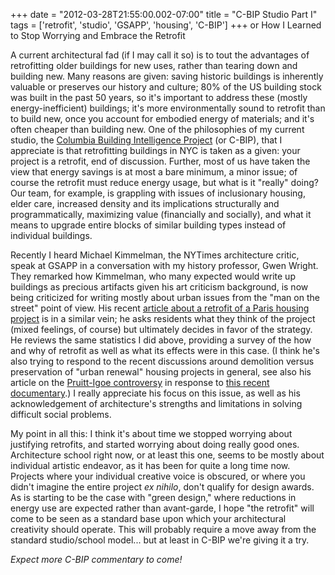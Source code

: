 +++
date = "2012-03-28T21:55:00.002-07:00"
title = "C-BIP Studio Part I"
tags = ['retrofit', 'studio', 'GSAPP', 'housing', 'C-BIP']
+++
or How I Learned to Stop Worrying and Embrace the Retrofit

A current architectural fad (if I may call it so) is to tout the advantages of retrofitting older buildings for new uses, rather than tearing down and building new.  Many reasons are given: saving historic buildings is inherently valuable or preserves our history and culture; 80% of the US building stock was built in the past 50 years, so it's important to address these (mostly energy-inefficient) buildings; it's more environmentally sound to retrofit than to build new, once you account for embodied energy of materials; and it's often cheaper than building new.  One of the philosophies of my current studio, the [Columbia Building Intelligence Project](http://c-bip.org/) (or C-BIP), that I appreciate is that retrofitting buildings in NYC is taken as a given: your project is a retrofit, end of discussion.  Further, most of us have taken the view that energy savings is at most a bare minimum, a minor issue; of course the retrofit must reduce energy usage, but what is it "really" doing?  Our team, for example, is grappling with issues of inclusionary housing, elder care, increased density and its implications structurally and programmatically, maximizing value (financially and socially), and what it means to upgrade entire blocks of similar building types instead of individual buildings.

Recently I heard Michael Kimmelman, the NYTimes architecture critic, speak at GSAPP in a conversation with my history professor, Gwen Wright.  They remarked how Kimmelman, who many expected would write up buildings as precious artifacts given his art criticism background, is now being criticized for writing mostly about urban issues from the "man on the street" point of view.  His recent [article about a retrofit of a Paris housing project](http://www.nytimes.com/2012/03/28/arts/design/renovated-tour-bois-le-pretre-brightens-paris-skyline.html) is in a similar vein; he asks residents what they think of the project (mixed feelings, of course) but ultimately decides in favor of the strategy.  He reviews the same statistics I did above, providing a survey of the how and why of retrofit as well as what its effects were in this case.  (I think he's also trying to respond to the recent discussions around demolition versus preservation of "urban renewal" housing projects in general, see also his article on the [Pruitt-Igoe controversy](http://www.nytimes.com/2012/01/26/arts/design/penn-south-and-pruitt-igoe-starkly-different-housing-plans.html) in response to [this recent documentary](http://www.pruitt-igoe.com/).)  I really appreciate his focus on this issue, as well as his acknowledgement of architecture's strengths and limitations in solving difficult social problems.

My point in all this: I think it's about time we stopped worrying about justifying retrofits, and started worrying about doing really good ones.  Architecture school right now, or at least this one, seems to be mostly about individual artistic endeavor, as it has been for quite a long time now.  Projects where your individual creative voice is obscured, or where you didn't imagine the entire project *ex nihilo*, don't qualify for design awards.  As is starting to be the case with "green design," where reductions in energy use are expected rather than avant-garde, I hope "the retrofit" will come to be seen as a standard base upon which your architectural creativity should operate.  This will probably require a move away from the standard studio/school model... but at least in C-BIP we're giving it a try.

*Expect more C-BIP commentary to come!*
